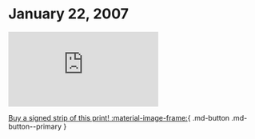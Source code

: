 # January 22, 2007

![](https://www.achewood.com/comic.php?date=01222007)

[Buy a signed strip of this print! :material-image-frame:](https://achewood-holiday-pop-up.myshopify.com/products/strip#01222007){ .md-button .md-button--primary }

